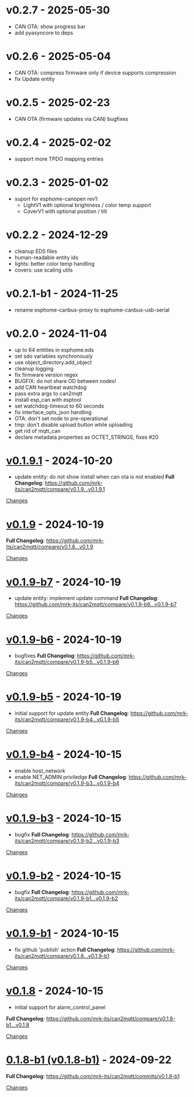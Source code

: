 # v0.2.7 - 2025-05-30
- CAN OTA: show progress bar
- add pyasyncore to deps

# v0.2.6 - 2025-05-04
- CAN OTA: compress firmware only if device supports compression
- fix Update entity

# v0.2.5 - 2025-02-23
- CAN OTA (firmware updates via CAN) bugfixes

# v0.2.4 - 2025-02-02
- support more TPDO mapping entries

# v0.2.3 - 2025-01-02
- suport for esphome-canopen rev1:
  * LightV1 with optional brightness / color temp support
  * CoverV1 with optional position / tilt

# v0.2.2 - 2024-12-29
- cleanup EDS files
- human-readable entity ids
- lights: better color temp handling
- covers: use scaling utils

# v0.2.1-b1 - 2024-11-25
- rename esphome-canbus-proxy to esphome-canbus-usb-serial

# v0.2.0 - 2024-11-04
- up to 64 entities in esphome.eds
- set sdo variables synchronously
- use object_directory.add_object
- cleanup logging
- fix firmware version regex
- BUGFIX: do not share OD between nodes!
- add CAN heartbeat watchdog
- pass extra args to can2mqtt
- install esp_can with esptool
- set watchdog-timeout to 60 seconds
- fix interface_opts_json handling
- OTA: don't set node to pre-operational
- tmp: don't disable upload button while uploading
- get rid of mqtt_can
- declare metadata properties as OCTET_STRINGS, fixes #20

# [v0.1.9.1](https://github.com/mrk-its/can2mqtt/releases/tag/v0.1.9.1) - 2024-10-20

- update entity: do not show install when can ota is not enabled
**Full Changelog**: https://github.com/mrk-its/can2mqtt/compare/v0.1.9...v0.1.9.1

[Changes][v0.1.9.1]


<a id="v0.1.9"></a>
# [v0.1.9](https://github.com/mrk-its/can2mqtt/releases/tag/v0.1.9) - 2024-10-19

**Full Changelog**: https://github.com/mrk-its/can2mqtt/compare/v0.1.8...v0.1.9

[Changes][v0.1.9]


<a id="v0.1.9-b7"></a>
# [v0.1.9-b7](https://github.com/mrk-its/can2mqtt/releases/tag/v0.1.9-b7) - 2024-10-19

- update entity: implement update command
**Full Changelog**: https://github.com/mrk-its/can2mqtt/compare/v0.1.9-b6...v0.1.9-b7

[Changes][v0.1.9-b7]


<a id="v0.1.9-b6"></a>
# [v0.1.9-b6](https://github.com/mrk-its/can2mqtt/releases/tag/v0.1.9-b6) - 2024-10-19

- bugfixes
**Full Changelog**: https://github.com/mrk-its/can2mqtt/compare/v0.1.9-b5...v0.1.9-b6

[Changes][v0.1.9-b6]


<a id="v0.1.9-b5"></a>
# [v0.1.9-b5](https://github.com/mrk-its/can2mqtt/releases/tag/v0.1.9-b5) - 2024-10-19

* initial support for update entity
**Full Changelog**: https://github.com/mrk-its/can2mqtt/compare/v0.1.9-b4...v0.1.9-b5

[Changes][v0.1.9-b5]


<a id="v0.1.9-b4"></a>
# [v0.1.9-b4](https://github.com/mrk-its/can2mqtt/releases/tag/v0.1.9-b4) - 2024-10-15

* enable host_network
* enable NET_ADMIN priviledge
**Full Changelog**: https://github.com/mrk-its/can2mqtt/compare/v0.1.9-b3...v0.1.9-b4

[Changes][v0.1.9-b4]


<a id="v0.1.9-b3"></a>
# [v0.1.9-b3](https://github.com/mrk-its/can2mqtt/releases/tag/v0.1.9-b3) - 2024-10-15

* bugfix
**Full Changelog**: https://github.com/mrk-its/can2mqtt/compare/v0.1.9-b2...v0.1.9-b3

[Changes][v0.1.9-b3]


<a id="v0.1.9-b2"></a>
# [v0.1.9-b2](https://github.com/mrk-its/can2mqtt/releases/tag/v0.1.9-b2) - 2024-10-15

* bugfix
**Full Changelog**: https://github.com/mrk-its/can2mqtt/compare/v0.1.9-b1...v0.1.9-b2

[Changes][v0.1.9-b2]


<a id="v0.1.9-b1"></a>
# [v0.1.9-b1](https://github.com/mrk-its/can2mqtt/releases/tag/v0.1.9-b1) - 2024-10-15

* fix github 'publish' action
**Full Changelog**: https://github.com/mrk-its/can2mqtt/compare/v0.1.8...v0.1.9-b1

[Changes][v0.1.9-b1]


<a id="v0.1.8"></a>
# [v0.1.8](https://github.com/mrk-its/can2mqtt/releases/tag/v0.1.8) - 2024-10-15

* initial support for alarm_control_panel

**Full Changelog**: https://github.com/mrk-its/can2mqtt/compare/v0.1.8-b1...v0.1.8

[Changes][v0.1.8]


<a id="v0.1.8-b1"></a>
# [0.1.8-b1 (v0.1.8-b1)](https://github.com/mrk-its/can2mqtt/releases/tag/v0.1.8-b1) - 2024-09-22

**Full Changelog**: https://github.com/mrk-its/can2mqtt/commits/v0.1.8-b1

[Changes][v0.1.8-b1]


[v0.1.9.1]: https://github.com/mrk-its/can2mqtt/compare/v0.1.9...v0.1.9.1
[v0.1.9]: https://github.com/mrk-its/can2mqtt/compare/v0.1.9-b7...v0.1.9
[v0.1.9-b7]: https://github.com/mrk-its/can2mqtt/compare/v0.1.9-b6...v0.1.9-b7
[v0.1.9-b6]: https://github.com/mrk-its/can2mqtt/compare/v0.1.9-b5...v0.1.9-b6
[v0.1.9-b5]: https://github.com/mrk-its/can2mqtt/compare/v0.1.9-b4...v0.1.9-b5
[v0.1.9-b4]: https://github.com/mrk-its/can2mqtt/compare/v0.1.9-b3...v0.1.9-b4
[v0.1.9-b3]: https://github.com/mrk-its/can2mqtt/compare/v0.1.9-b2...v0.1.9-b3
[v0.1.9-b2]: https://github.com/mrk-its/can2mqtt/compare/v0.1.9-b1...v0.1.9-b2
[v0.1.9-b1]: https://github.com/mrk-its/can2mqtt/compare/v0.1.8...v0.1.9-b1
[v0.1.8]: https://github.com/mrk-its/can2mqtt/compare/v0.1.8-b1...v0.1.8
[v0.1.8-b1]: https://github.com/mrk-its/can2mqtt/tree/v0.1.8-b1

<!-- Generated by https://github.com/rhysd/changelog-from-release v3.8.0 -->
